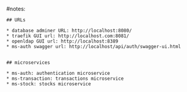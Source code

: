 #notes:
    
    ## URLs

    * database adminer URL: http://localhost:8080/
    * traefik GUI url: http://localhost.com:8081/
    * openldap GUI url: http://localhost:8389
    * ms-auth swagger url: http://localhost/api/auth/swagger-ui.html
    

    ## microservices
    
    * ms-auth: authentication microservice
    * ms-transaction: transactions microservice
    * ms-stock: stocks microservice



